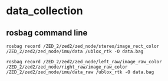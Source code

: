 # data_collection

## rosbag command line
```
rosbag record /ZED_2/zed2/zed_node/stereo/image_rect_color /ZED_2/zed2/zed_node/imu/data /ublox_rtk -O data.bag

rosbag record /ZED_2/zed2/zed_node/left_raw/image_raw_color /ZED_2/zed2/zed_node/right_raw/image_raw_color /ZED_2/zed2/zed_node/imu/data_raw /ublox_rtk -O data.bag

```
